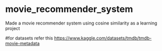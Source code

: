 # movie_recommender_system
Made a movie recommender system using cosine similarity as a learning project

#for datasets refer this
https://www.kaggle.com/datasets/tmdb/tmdb-movie-metadata
